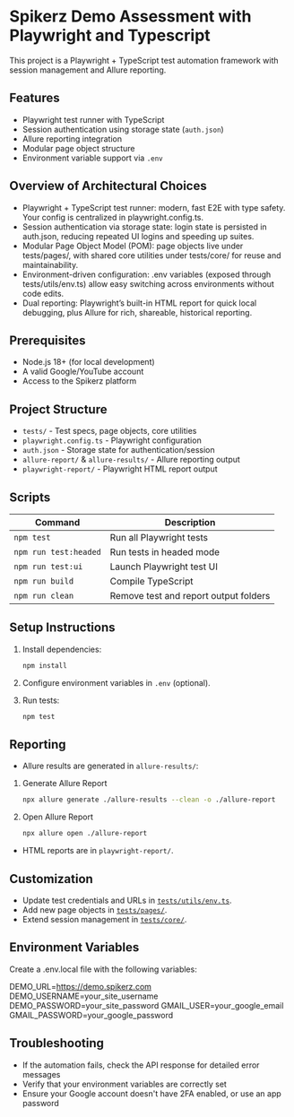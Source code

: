 # Spikerz Demo Assessment with Playwright and Typescript

This project is a Playwright + TypeScript test automation framework with session management and Allure reporting.

## Features

- Playwright test runner with TypeScript
- Session authentication using storage state (`auth.json`)
- Allure reporting integration
- Modular page object structure
- Environment variable support via `.env`

## Overview of Architectural Choices

- Playwright + TypeScript test runner: modern, fast E2E with type safety. Your config is centralized in playwright.config.ts. 
- Session authentication via storage state: login state is persisted in auth.json, reducing repeated UI logins and speeding up suites. 
- Modular Page Object Model (POM): page objects live under tests/pages/, with shared core utilities under tests/core/ for reuse and maintainability.
- Environment-driven configuration: .env variables (exposed through tests/utils/env.ts) allow easy switching across environments without code edits.
- Dual reporting: Playwright’s built-in HTML report for quick local debugging, plus Allure for rich, shareable, historical reporting.

## Prerequisites

- Node.js 18+ (for local development)
- A valid Google/YouTube account
- Access to the Spikerz platform

## Project Structure

- `tests/` - Test specs, page objects, core utilities
- `playwright.config.ts` - Playwright configuration
- `auth.json` - Storage state for authentication/session
- `allure-report/` & `allure-results/` - Allure reporting output
- `playwright-report/` - Playwright HTML report output

## Scripts

| Command         | Description                              |
|-----------------|------------------------------------------|
| `npm test`      | Run all Playwright tests                 |
| `npm run test:headed` | Run tests in headed mode           |
| `npm run test:ui`     | Launch Playwright test UI          |
| `npm run build` | Compile TypeScript                      |
| `npm run clean` | Remove test and report output folders    |

## Setup Instructions

1. Install dependencies:

   ```sh
   npm install
   ```

2. Configure environment variables in `.env` (optional).

3. Run tests:

   ```sh
   npm test
   ```

## Reporting

- Allure results are generated in `allure-results/`:

1. Generate Allure Report

    ```sh
   npx allure generate ./allure-results --clean -o ./allure-report
   ```

2. Open Allure Report

   ```sh
   npx allure open ./allure-report
   ```

- HTML reports are in `playwright-report/`.

## Customization

- Update test credentials and URLs in [`tests/utils/env.ts`](tests/utils/env.ts).
- Add new page objects in [`tests/pages/`](tests/pages/).
- Extend session management in [`tests/core/`](tests/core/).

## Environment Variables

Create a .env.local file with the following variables:

DEMO_URL=<https://demo.spikerz.com>
DEMO_USERNAME=your_site_username
DEMO_PASSWORD=your_site_password
GMAIL_USER=your_google_email
GMAIL_PASSWORD=your_google_password

## Troubleshooting

- If the automation fails, check the API response for detailed error messages
- Verify that your environment variables are correctly set
- Ensure your Google account doesn't have 2FA enabled, or use an app password
